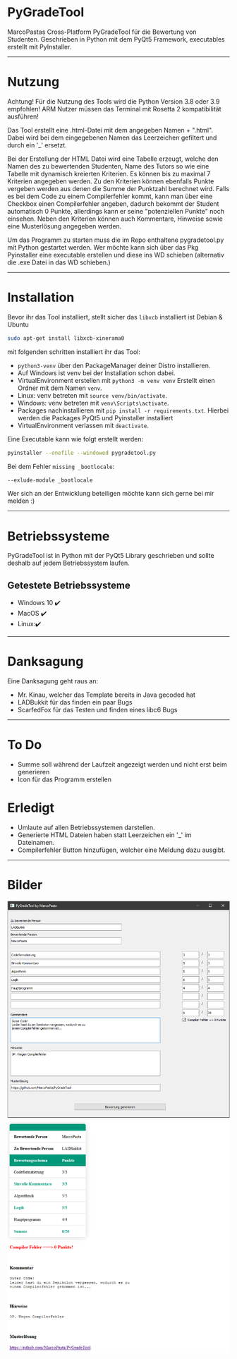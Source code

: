 # PyGradeTool
MarcoPastas Cross-Platform PyGradeTool für die Bewertung von Studenten. Geschrieben in Python mit dem PyQt5 Framework, executables erstellt mit PyInstaller.
___
# Nutzung
Achtung! Für die Nutzung des Tools wird die Python Version 3.8 oder 3.9 empfohlen! ARM Nutzer müssen das Terminal mit Rosetta 2 kompatibilität ausführen!

Das Tool erstellt eine .html-Datei mit dem angegeben Namen + ".html". Dabei wird bei dem eingegebenen Namen das Leerzeichen gefiltert und durch ein '_' ersetzt. 

Bei der Erstellung der HTML Datei wird eine Tabelle erzeugt, welche den Namen des zu bewertenden Studenten, Name des Tutors so wie eine Tabelle mit dynamisch kreierten Kriterien. Es können bis zu maximal 7 Kriterien angegeben werden. Zu den Kriterien können ebenfalls Punkte vergeben werden aus denen die Summe der Punktzahl berechnet wird. Falls es bei dem Code zu einem Compilerfehler kommt, kann man über eine Checkbox einen Compilerfehler angeben, dadurch bekommt der Student automatisch 0 Punkte, allerdings kann er seine "potenziellen Punkte" noch einsehen. Neben den Kriterien können auch Kommentare, Hinweise sowie eine Musterlösung angegeben werden.

Um das Programm zu starten muss die im Repo enthaltene pygradetool.py mit Python gestartet werden. Wer möchte kann sich über das Pkg Pyinstaller eine executable erstellen und diese ins WD schieben (alternativ die .exe Datei in das WD schieben.)
___
# Installation 
Bevor ihr das Tool installiert, stellt sicher das `libxcb` installiert ist
Debian & Ubuntu
```bash
sudo apt-get install libxcb-xinerama0
```

mit folgenden schritten installiert ihr das Tool: 
* `python3-venv` über den PackageManager deiner Distro installieren.
* Auf Windows ist venv bei der Installation schon dabei.
* VirtualEnvironment erstellen mit `python3 -m venv venv` Erstellt einen  Ordner mit dem Namen `venv`.
* Linux: venv betreten mit `source venv/bin/activate`.
* Windows: venv betreten mit `venv\Scripts\activate`.
* Packages nachinstallieren mit `pip install -r requirements.txt`. Hierbei werden die Packages PyQt5 und Pyinstaller installiert
* VirtualEnvironment verlassen mit `deactivate`.

Eine Executable kann wie folgt erstellt werden: 
```bash
pyinstaller --onefile --windowed pygradetool.py
```
Bei dem Fehler `missing _bootlocale`: 
```bash
--exlude-module _bootlocale
```

Wer sich an der Entwicklung beteiligen möchte kann sich gerne bei mir melden :) 
___
# Betriebssysteme
PyGradeTool ist in Python mit der PyQt5 Library geschrieben und sollte deshalb auf jedem Betriebssystem laufen. 

## Getestete Betriebssysteme
* Windows 10 ✔️
* MacOS ✔️
* Linux:✔️
___
# Danksagung
Eine Danksagung geht raus an:
* Mr. Kinau, welcher das Template bereits in Java gecoded hat 
* LADBukkit für das finden ein paar Bugs
* ScarfedFox für das Testen und finden eines libc6 Bugs
___
# To Do
* Summe soll während der Laufzeit angezeigt werden und nicht erst beim generieren
* Icon für das Programm erstellen

# Erledigt
* Umlaute auf allen Betriebssystemen darstellen.
* Generierte HTML Dateien haben statt Leerzeichen ein '_' im Dateinamen.
* Compilerfehler Button hinzufügen, welcher eine Meldung dazu ausgibt.
___
# Bilder
![image info](./assets/Tool.png)
![image info](./assets/Ergebnis.png)
